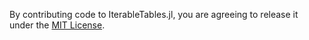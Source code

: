 By contributing code to IterableTables.jl, you are agreeing to release it under the [MIT License](https://github.com/davidanthoff/IterableTables.jl/blob/master/LICENSE.md).
